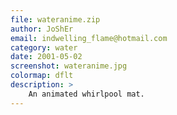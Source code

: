 ```yaml
---
file: wateranime.zip
author: JoShEr
email: indwelling_flame@hotmail.com
category: water
date: 2001-05-02
screenshot: wateranime.jpg
colormap: dflt
description: >
    An animated whirlpool mat.
---
```

